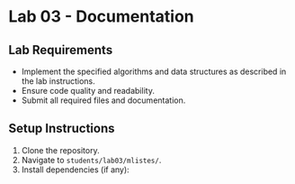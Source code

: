 # Lab 03 - Documentation

## Lab Requirements
- Implement the specified algorithms and data structures as described in the lab instructions.
- Ensure code quality and readability.
- Submit all required files and documentation.

## Setup Instructions
1. Clone the repository.
2. Navigate to `students/lab03/mlistes/`.
3. Install dependencies (if any):  